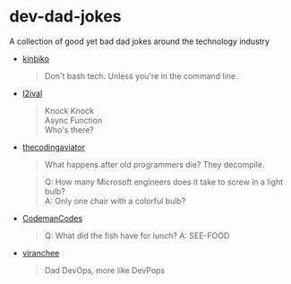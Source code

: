 # dev-dad-jokes
A collection of good yet bad dad jokes around the technology industry

- [kinbiko](https://github.com/kinbiko)

    > Don't bash tech. Unless you're in the command line.

- [I2ival](https://github.com/nmarch213)

    > Knock Knock<br>
    > Async Function<br>
    > Who's there?

- [thecodingaviator](https://github.com/thecodingaviator/)

    > What happens after old programmers die? They decompile.
    
    > Q: How many Microsoft engineers does it take to screw in a light bulb?<br>
    > A: Only one chair with a colorful bulb?
    
- [CodemanCodes](https://github.com/CodemanCodes)

    > Q: What did the fish have for lunch?
    > A: SEE-FOOD

- [viranchee](https://github.com/viranchee)
    > Dad DevOps, more like DevPops